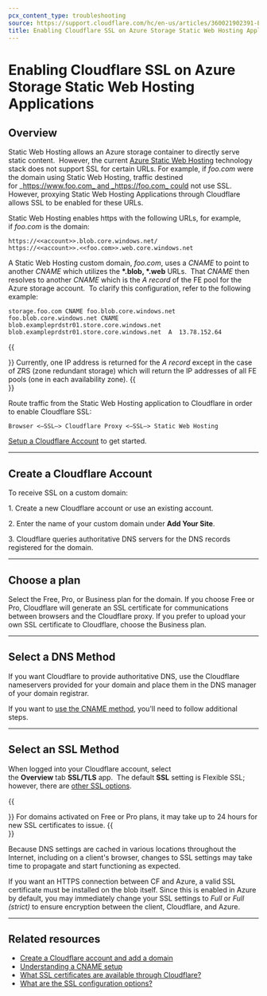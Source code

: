 ```yaml
---
pcx_content_type: troubleshooting
source: https://support.cloudflare.com/hc/en-us/articles/360021902391-Enabling-Cloudflare-SSL-on-Azure-Storage-Static-Web-Hosting-Applications
title: Enabling Cloudflare SSL on Azure Storage Static Web Hosting Applications
---
```


# Enabling Cloudflare SSL on Azure Storage Static Web Hosting Applications



## Overview

Static Web Hosting allows an Azure storage container to directly serve static content.  However, the current [Azure Static Web Hosting](https://docs.microsoft.com/en-us/azure/storage/blobs/storage-blob-static-website) technology stack does not support SSL for certain URLs. For example, if _foo.com_ were the domain using Static Web Hosting, traffic destined for _https://www.foo.com_ and _https://foo.com_ could not use SSL.  However, proxying Static Web Hosting Applications through Cloudflare allows SSL to be enabled for these URLs.

Static Web Hosting enables https with the following URLs, for example, if _foo.com_ is the domain:

```
https://<<account>>.blob.core.windows.net/
https://<<account>>.<<foo.com>>.web.core.windows.net
```

A Static Web Hosting custom domain, _foo.com_, uses a _CNAME_ to point to another _CNAME_ which utilizes the **\*.blob, \*.web** URLs.  That _CNAME_ then resolves to another _CNAME_ which is the _A record_ of the FE pool for the Azure storage account.  To clarify this configuration, refer to the following example:

```
storage.foo.com CNAME foo.blob.core.windows.net
foo.blob.core.windows.net CNAME blob.exampleprdstr01.store.core.windows.net
blob.exampleprdstr01.store.core.windows.net  A  13.78.152.64
```

{{<Aside type="note">}}
Currently, one IP address is returned for the *A record* except in the
case of ZRS (zone redundant storage) which will return the IP addresses
of all FE pools (one in each availability zone).
{{</Aside>}}

Route traffic from the Static Web Hosting application to Cloudflare in order to enable Cloudflare SSL:

`Browser <—SSL—> Cloudflare Proxy <—SSL—> Static Web Hosting`

[Setup a Cloudflare Account](https://support.cloudflare.com/hc/en-us/articles/360021902391#h_21187007881548695540718) to get started.

___

## Create a Cloudflare Account

To receive SSL on a custom domain:

1\. Create a new Cloudflare account or use an existing account. 

2\. Enter the name of your custom domain under **Add Your Site**.

3\. Cloudflare queries authoritative DNS servers for the DNS records registered for the domain.

___

## Choose a plan

Select the Free, Pro, or Business plan for the domain. If you choose Free or Pro, Cloudflare will generate an SSL certificate for communications between browsers and the Cloudflare proxy. If you prefer to upload your own SSL certificate to Cloudflare, choose the Business plan.

___

## Select a DNS Method

If you want Cloudflare to provide authoritative DNS, use the Cloudflare nameservers provided for your domain and place them in the DNS manager of your domain registrar.

If you want to [use the CNAME method](https://support.cloudflare.com/hc/articles/360020348832), you'll need to follow additional steps.

___

## Select an SSL Method

When logged into your Cloudflare account, select the **Overview** tab **SSL/TLS** app.  The default **SSL** setting is Flexible SSL; however, there are [other SSL options](https://support.cloudflare.com/hc/articles/200170416). 

{{<Aside type="note">}}
For domains activated on Free or Pro plans, it may take up to 24 hours
for new SSL certificates to issue.
{{</Aside>}}

Because DNS settings are cached in various locations throughout the Internet, including on a client's browser, changes to SSL settings may take time to propagate and start functioning as expected.

If you want an HTTPS connection between CF and Azure, a valid SSL certificate must be installed on the blob itself. Since this is enabled in Azure by default, you may immediately change your SSL settings to _Full_ or _Full (strict)_ to ensure encryption between the client, Cloudflare, and Azure.

___

## Related resources

-   [Create a Cloudflare account and add a domain](https://support.cloudflare.com/hc/articles/201720164)
-   [Understanding a CNAME setup](https://support.cloudflare.com/hc/articles/360020348832)
-   [What SSL certificates are available through Cloudflare?](https://support.cloudflare.com/hc/articles/203295200)
-   [What are the SSL configuration options?](https://support.cloudflare.com/hc/articles/200170416)
